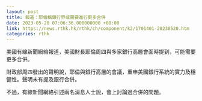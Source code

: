 ```yaml
---
layout: post
title: 報道：耶倫稱銀行界或需要進行更多合併
date: 2023-05-20 07:06:36.000000000 +08:00
link: https://news.rthk.hk/rthk/ch/component/k2/1701401-20230520.htm
categories: rthk
---
```


美國有線新聞網絡報道，美國財長耶倫周四與多家銀行高層會面時提到，可能需要更多合併。

財政部周四發出的聲明說，耶倫與銀行高層的會議，重申美國銀行系統的實力及穩健性。聲明未有提及銀行合併。

不過，有線新聞網絡引述兩名消息人士說，會上討論過合併的問題。
